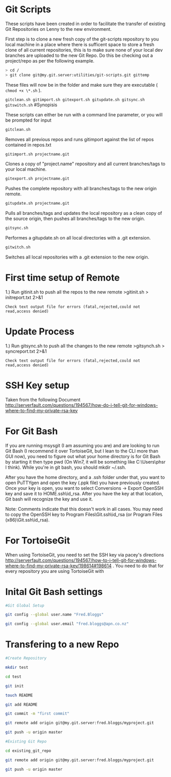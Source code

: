 # Git Scripts

These scripts have been created in order to facilitate the transfer of existing Git Repositories on Lenny to the new environment.

First step is to clone a new fresh copy of the git-scripts repository to you local machine in a place where there is sufficent space to store a fresh clone of all current repositories, this is to make sure none of your local dev branches are uploaded to the new Git Repo. Do this be checking out a project/repo as per the following example.

```bash
> cd /
> git clone git@my.git.server:utilities/git-scripts.git gittemp
```

These files will now be in the folder and make sure they are executable ( `chmod +x \*.sh` ).

`
gitclean.sh
gitimport.sh
gitexport.sh
gitupdate.sh
gitsync.sh
gitswitch.sh
`
#Synopisis

These scripts can either be run with a command line parameter, or you will be prompted for input


```bash
gitclean.sh
```
Removes all previous repos and runs gitimport against the list of repos contained in repos.txt

```bash
gitimport.sh projectname.git
```
Clones a copy of "project.name" repository and all current branches/tags to your local machine.

```bash
gitexport.sh projectname.git
```
Pushes the complete repository with all branches/tags to the new origin remote.

```bash
gitupdate.sh projectname.git
```
Pulls all branches/tags and updates the local repository as a clean copy of the source origin, then pushes all branches/tags to the new origin.

```bash
gitsync.sh
```
Performes a gitupdate.sh on all local directories with a .git extension.

```bash
gitwitch.sh
```
Switches all local repositories with a .git extension to the new origin.

# First time setup of Remote

1.) Run gitinit.sh to push all the repos to the new remote >gitinit.sh > initreport.txt 2>&1

    Check text output file for errors (fatal,rejected,could not read,access denied)

# Update Process

1.) Run gitsync.sh to push all the changes to the new remote >gitsynch.sh > syncreport.txt 2>&1

    Check text output file for errors (fatal,rejected,could not read,access denied)

# SSH Key setup

Taken from the following Document http://serverfault.com/questions/194567/how-do-i-tell-git-for-windows-where-to-find-my-private-rsa-key

# For Git Bash

If you are running msysgit (I am assuming you are) and are looking to run Git Bash (I recommend it over TortoiseGit, but I lean to the CLI more than GUI now), you need to figure out what your home directory is for Git Bash by starting it then type pwd (On Win7, it will be something like C:\Users\phsr I think). While you're in git bash, you should mkdir ~/.ssh.

After you have the home directory, and a .ssh folder under that, you want to open PuTTYgen and open the key (.ppk file) you have previously created. Once your key is open, you want to select Conversions -> Export OpenSSH key and save it to HOME.ssh\id_rsa. After you have the key at that location, Git bash will recognize the key and use it.

Note: Comments indicate that this doesn't work in all cases. You may need to copy the OpenSSH key to Program Files\Git.ssh\id_rsa (or Program Files (x86)\Git.ssh\id_rsa).

# For TortoiseGit

When using TortoiseGit, you need to set the SSH key via pacey's directions http://serverfault.com/questions/194567/how-to-i-tell-git-for-windows-where-to-find-my-private-rsa-key/198614#198614 . You need to do that for every repository you are using TortoiseGit with

# Inital Git Bash settings

```bash
#Git Global Setup

git config --global user.name "Fred.Bloggs"

git config --global user.email "fred.bloggs@apn.co.nz"
```

# Transfering to a new Repo

```bash
#Create Repository

mkdir test

cd test

git init

touch README

git add README

git commit -m "first commit"

git remote add origin git@my.git.server:fred.bloggs/myproject.git

git push -u origin master

#Existing Git Repo

cd existing_git_repo

git remote add origin git@my.git.server:fred.bloggs/myproject.git

git push -u origin master
```
